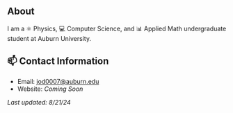 ## About 
I am a ⚛ Physics, 💻 Computer Science, and 📊 Applied Math undergraduate student at Auburn University.
  
## 📫 Contact Information 
- Email: jod0007@auburn.edu
- Website: *Coming Soon*
  
*Last updated: 8/21/24*
